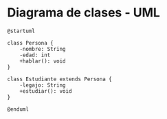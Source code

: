 # Diagrama de clases - UML

```plantuml
@startuml

class Persona {
    -nombre: String
    -edad: int
    +hablar(): void
}

class Estudiante extends Persona {
    -legajo: String
    +estudiar(): void
}

@enduml
